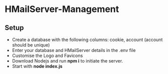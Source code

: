 # HMailServer-Management

## Setup
- Create a database with the following columns: cookie, account (account should be unique)
- Enter your database and HMailServer details in the .env file
- Customise the Logo and Favicons
- Download Nodejs and run **npm i** to initiate the server.
- Start with **node index.js**
